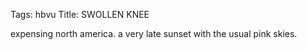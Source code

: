 Tags: hbvu
Title: SWOLLEN KNEE
  
expensing north america. a very late sunset with the usual pink skies.  
